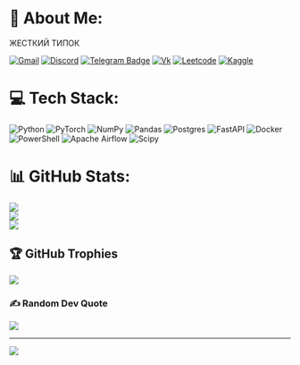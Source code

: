 <!--
<h1 align="center">Hi there, I'm Slava</a> 
<img src="https://github.com/blackcater/blackcater/raw/main/images/Hi.gif" height="32"/></h1>
<h3 align="center">

<img src="https://user-images.githubusercontent.com/74038190/240815616-7b282ec6-fcc3-4600-90a7-2c3140549f58.gif" height="32"/>
HSE Physics Faculty student from Russia
<img src="https://user-images.githubusercontent.com/74038190/240815616-7b282ec6-fcc3-4600-90a7-2c3140549f58.gif" height="32"/>
-->
<!--
[![Typing SVG](https://readme-typing-svg.herokuapp.com?color=%2336BCF7&lines=HSE+Physics+Faculty+student+from+Russia)](https://git.io/typing-svg)
-->



<!--
![gif](https://user-images.githubusercontent.com/74038190/240815616-7b282ec6-fcc3-4600-90a7-2c3140549f58.gif)

<!--
Leetcode stats
<img src="https://user-images.githubusercontent.com/74038190/216654116-d0e8d227-7977-4edc-8d36-63461bda9503.gif" height="64"/>

[![LeetCode stats](https://leetcode-stats-six.vercel.app/api?username=Tiltovskii&theme=dark)](https://github.com/Tiltovskii/leetcode-stats)

GitHub stats
<img src="https://user-images.githubusercontent.com/74038190/216649436-05c6a71a-0566-45aa-bc3f-f258ab12e491.gif" height="64"/>


![Stats](https://github-readme-stats.vercel.app/api?username=Tiltovskii&theme=blue-green)
![Stts](https://github-readme-stats.vercel.app/api/top-langs/?username=Tiltovskii&theme=blue-green)

</h3>

[![Gmail](https://img.shields.io/badge/Gmail-D14836?style=for-the-badge&logo=gmail&logoColor=white)](benderabenderabendera@gmail.com)
[![Discord](https://img.shields.io/badge/Discord-7289DA?style=for-the-badge&logo=discord&logoColor=white)](https://discordapp.com/users/x7hakai)
[![Telegram Badge](https://img.shields.io/badge/Telegram-2CA5E0?style=for-the-badge&logo=telegram&logoColor=white)](https://t.me/Mega_Serega)
[![Vk](https://img.shields.io/badge/вконтакте-%232E87FB.svg?&style=for-the-badge&logo=vk&logoColor=white)](https://vk.com/mega_serega)
[![Leetcode](https://img.shields.io/badge/-LeetCode-FFA116?style=for-the-badge&logo=LeetCode&logoColor=black)](https://leetcode.com/Tiltovskii/)
[![Kaggle](https://img.shields.io/badge/Kaggle-20BEFF?style=for-the-badge&logo=Kaggle&logoColor=white)](https://www.kaggle.com/coolik)
-->
<!--
**Tiltovskii/Tiltovskii** is a ✨ _special_ ✨ repository because its `README.md` (this file) appears on your GitHub profile.

Here are some ideas to get you started:

- 🔭 I’m currently working on ...
- 🌱 I’m currently learning ...
- 👯 I’m looking to collaborate on ...
- 🤔 I’m looking for help with ...
- 💬 Ask me about ...
- 📫 How to reach me: ...
- 😄 Pronouns: ...
- ⚡ Fun fact: ...
-->

# 💫 About Me:
ЖЕСТКИЙ ТИПОК

[![Gmail](https://img.shields.io/badge/Gmail-D14836?style=for-the-badge&logo=gmail&logoColor=white)](benderabenderabendera@gmail.com)
[![Discord](https://img.shields.io/badge/Discord-7289DA?style=for-the-badge&logo=discord&logoColor=white)](https://discordapp.com/users/x7hakai)
[![Telegram Badge](https://img.shields.io/badge/Telegram-2CA5E0?style=for-the-badge&logo=telegram&logoColor=white)](https://t.me/Mega_Serega)
[![Vk](https://img.shields.io/badge/вконтакте-%232E87FB.svg?&style=for-the-badge&logo=vk&logoColor=white)](https://vk.com/mega_serega)
[![Leetcode](https://img.shields.io/badge/-LeetCode-FFA116?style=for-the-badge&logo=LeetCode&logoColor=black)](https://leetcode.com/Tiltovskii/)
[![Kaggle](https://img.shields.io/badge/Kaggle-20BEFF?style=for-the-badge&logo=Kaggle&logoColor=white)](https://www.kaggle.com/coolik)

# 💻 Tech Stack:
![Python](https://img.shields.io/badge/python-3670A0?style=for-the-badge&logo=python&logoColor=ffdd54) ![PyTorch](https://img.shields.io/badge/PyTorch-%23EE4C2C.svg?style=for-the-badge&logo=PyTorch&logoColor=white) ![NumPy](https://img.shields.io/badge/numpy-%23013243.svg?style=for-the-badge&logo=numpy&logoColor=white) ![Pandas](https://img.shields.io/badge/pandas-%23150458.svg?style=for-the-badge&logo=pandas&logoColor=white) ![Postgres](https://img.shields.io/badge/postgres-%23316192.svg?style=for-the-badge&logo=postgresql&logoColor=white) ![FastAPI](https://img.shields.io/badge/FastAPI-005571?style=for-the-badge&logo=fastapi) ![Docker](https://img.shields.io/badge/docker-%230db7ed.svg?style=for-the-badge&logo=docker&logoColor=white) ![PowerShell](https://img.shields.io/badge/PowerShell-%235391FE.svg?style=for-the-badge&logo=powershell&logoColor=white) ![Apache Airflow](https://img.shields.io/badge/Apache%20Airflow-017CEE?style=for-the-badge&logo=Apache%20Airflow&logoColor=white) ![Scipy](https://img.shields.io/badge/SciPy-%230C55A5.svg?style=for-the-badge&logo=scipy&logoColor=%white)
# 📊 GitHub Stats:
![](https://github-readme-stats.vercel.app/api?username=Tiltovskii&theme=shadow_blue&hide_border=false&include_all_commits=true&count_private=true)<br/>
![](https://github-readme-streak-stats.herokuapp.com/?user=Tiltovskii&theme=shadow_blue&hide_border=false)<br/>
![](https://github-readme-stats.vercel.app/api/top-langs/?username=Tiltovskii&theme=shadow_blue&hide_border=false&include_all_commits=true&count_private=true&layout=compact)

## 🏆 GitHub Trophies
![](https://github-profile-trophy.vercel.app/?username=Tiltovskii&theme=radical&no-frame=false&no-bg=true&margin-w=4)

### ✍️ Random Dev Quote
![](https://quotes-github-readme.vercel.app/api?type=horizontal&theme=merko)

---
[![](https://visitcount.itsvg.in/api?id=Tiltovskii&icon=0&color=1)](https://visitcount.itsvg.in)

<!-- Proudly created with GPRM ( https://gprm.itsvg.in ) -->
